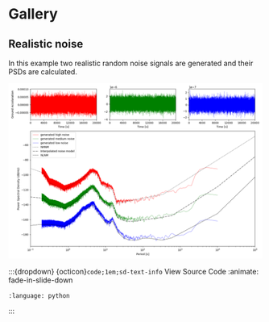 # Gallery

## Realistic noise

In this example two realistic random noise signals are generated and their PSDs are calculated.

![peterson](../examples/tools/noise/peterson.png)

:::{dropdown} {octicon}`code;1em;sd-text-info` View Source Code
:animate: fade-in-slide-down
```{literalinclude} ../examples/tools/noise/peterson.py
:language: python
```
:::


